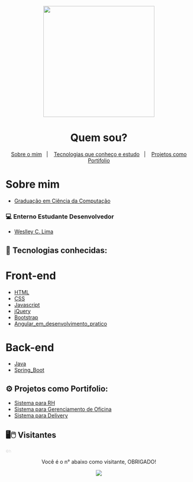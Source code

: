 <p align="center">
  <a href="https://github.com/WCL79/">
    <img align="center" width="300" src="https://boring-poincare-14c7c6.netlify.app/image/cartaowcl2.png" style="max-width:100%;">
  </a>
</p>
<h1 align="center">
  Quem sou?
</h1>

<p align="center">
  <a href="#-sobre-mim">Sobre o mim</a>&nbsp;&nbsp;&nbsp;|&nbsp;&nbsp;&nbsp;
  <a href="#-tecnologias">Tecnologias que conheço e estudo</a>&nbsp;&nbsp;&nbsp;|&nbsp;&nbsp;&nbsp;
  <a href="#-portifolio">Projetos como Portifolio</a>
</p>

# Sobre mim

- [Graduação em Ciência da Computação](https://repositorio.pgsskroton.com/bitstream/123456789/1081/1/artigo%2022.pdf)

### 💻 Enterno Estudante Desenvolvedor

- [Weslley C. Lima](https://www.linkedin.com/in/weslley-lima-6844122b/)


## 🚀 Tecnologias conhecidas:
# Front-end
- [HTML](https://www.w3schools.com/html/)
- [CSS](https://www.w3schools.com/css/)
- [Javascript](https://www.w3schools.com/js/)
- [jQuery](https://www.w3schools.com/jquery/default.asp)
- [Bootstrap](https://www.w3schools.com/bootstrap/bootstrap_ver.asp)
- [Angular_em_desenvolvimento_pratico](https://angular.io/)
# Back-end
- [Java](https://www.w3schools.com/java/default.asp)
- [Spring_Boot](https://spring.io/projects/spring-boot)


## ⚙️ Projetos como Portifolio:

- [Sistema para RH](https://sistemapararhspringboot.herokuapp.com/)
- [Sistema para Gerenciamento de Oficina](https://gerenciadordeoficina.netlify.app/)
- [Sistema para Delivery](https://wclsds2.netlify.app/)

	
## 🖥️🖱️ Visitantes

<div style="font-size: 10px;color: #dadada;" id="dumdiv"> <a href="http://www.hscripts.com" id="dum" style="text-decoration:none;color: #dadada;">&copy;h</a></div>

<p align="center">Você é o n° abaixo como visitante, OBRIGADO!</p>
<p align="center">   <img alingn="center" src="https://profile-counter.glitch.me/WCL79/count.svg" /></p>
